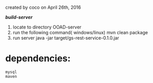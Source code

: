 created by coco on April 26th, 2016

*****build-server*****
1. locate to directory OOAD-server
2. run the following command( windows/linux)
    mvn clean package
3. run server
    java -jar target/gs-rest-service-0.1.0.jar
# dependencies:
    mysql
    maven
    
